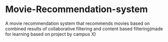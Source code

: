 # Movie-Recommendation-system
A movie recommendation system that recommends movies based on combined results of collaborative filtering and content based filtering(made for learning based on project by campus X)
